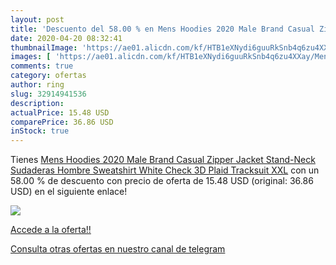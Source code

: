 ```yaml
---
layout: post
title: 'Descuento del 58.00 % en Mens Hoodies 2020 Male Brand Casual Zipp'
date: 2020-04-20 08:32:41
thumbnailImage: 'https://ae01.alicdn.com/kf/HTB1eXNydi6guuRkSnb4q6zu4XXay/Mens-Hoodies-2020-Male-Brand-Casual-Zipper-Jacket-Stand-Neck-Sudaderas-Hombre-Sweatshirt-White-Check-3D.jpg_350x350._SL200_.jpg'
images: [ 'https://ae01.alicdn.com/kf/HTB1eXNydi6guuRkSnb4q6zu4XXay/Mens-Hoodies-2020-Male-Brand-Casual-Zipper-Jacket-Stand-Neck-Sudaderas-Hombre-Sweatshirt-White-Check-3D.jpg_350x350._SL200_.jpg' ]
comments: true
category: ofertas
author: ring
slug: 32914941536
description:
actualPrice: 15.48 USD
comparePrice: 36.86 USD
inStock: true
---
```


Tienes [Mens Hoodies 2020 Male Brand Casual Zipper Jacket Stand-Neck Sudaderas Hombre Sweatshirt White Check 3D Plaid Tracksuit XXL](https://www.amazon.com/dp/32914941536/?tag=redken08-20) con un 58.00 % de descuento con precio de oferta de 15.48 USD (original: 36.86 USD) en el siguiente enlace!

[![](https://ae01.alicdn.com/kf/HTB1eXNydi6guuRkSnb4q6zu4XXay/Mens-Hoodies-2020-Male-Brand-Casual-Zipper-Jacket-Stand-Neck-Sudaderas-Hombre-Sweatshirt-White-Check-3D.jpg_350x350._SL200_.jpg)](https://www.amazon.com/dp/32914941536/?tag=redken08-20)

[Accede a la oferta!!](https://www.amazon.com/dp/32914941536/?tag=redken08-20)

[Consulta otras ofertas en nuestro canal de telegram](https://t.me/s/ofertas25)
